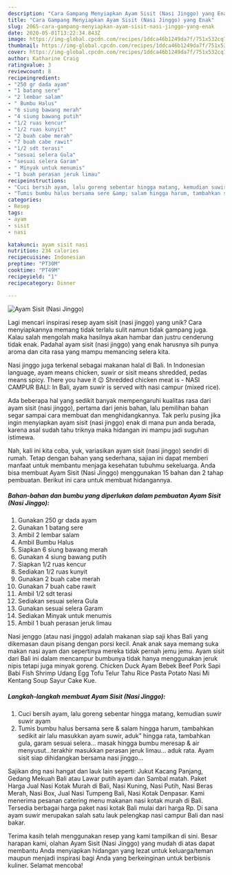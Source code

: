 ```yaml
---
description: "Cara Gampang Menyiapkan Ayam Sisit (Nasi Jinggo) yang Enak"
title: "Cara Gampang Menyiapkan Ayam Sisit (Nasi Jinggo) yang Enak"
slug: 2065-cara-gampang-menyiapkan-ayam-sisit-nasi-jinggo-yang-enak
date: 2020-05-01T13:22:34.843Z
image: https://img-global.cpcdn.com/recipes/1ddca46b1249da7f/751x532cq70/ayam-sisit-nasi-jinggo-foto-resep-utama.jpg
thumbnail: https://img-global.cpcdn.com/recipes/1ddca46b1249da7f/751x532cq70/ayam-sisit-nasi-jinggo-foto-resep-utama.jpg
cover: https://img-global.cpcdn.com/recipes/1ddca46b1249da7f/751x532cq70/ayam-sisit-nasi-jinggo-foto-resep-utama.jpg
author: Katharine Craig
ratingvalue: 3
reviewcount: 8
recipeingredient:
- "250 gr dada ayam"
- "1 batang sere"
- "2 lembar salam"
- " Bumbu Halus"
- "6 siung bawang merah"
- "4 siung bawang putih"
- "1/2 ruas kencur"
- "1/2 ruas kunyit"
- "2 buah cabe merah"
- "7 buah cabe rawit"
- "1/2 sdt terasi"
- "sesuai selera Gula"
- "sesuai selera Garam"
- " Minyak untuk menumis"
- "1 buah perasan jeruk limau"
recipeinstructions:
- "Cuci bersih ayam, lalu goreng sebentar hingga matang, kemudian suwir suwir ayam"
- "Tumis bumbu halus bersama sere &amp; salam hingga harum, tambahkan sedikit air lalu masukkan ayam suwir, aduk” hingga rata, tambahkan gula, garam sesuai selera... masak hingga bumbu meresap &amp; air menyusut...terakhir masukkan perasan jeruk limau... aduk rata. Ayam sisit siap dihidangkan bersama nasi jinggo..."
categories:
- Resep
tags:
- ayam
- sisit
- nasi

katakunci: ayam sisit nasi 
nutrition: 234 calories
recipecuisine: Indonesian
preptime: "PT30M"
cooktime: "PT49M"
recipeyield: "1"
recipecategory: Dinner

---
```



![Ayam Sisit (Nasi Jinggo)](https://img-global.cpcdn.com/recipes/1ddca46b1249da7f/751x532cq70/ayam-sisit-nasi-jinggo-foto-resep-utama.jpg)

Lagi mencari inspirasi resep ayam sisit (nasi jinggo) yang unik? Cara menyiapkannya memang tidak terlalu sulit namun tidak gampang juga. Kalau salah mengolah maka hasilnya akan hambar dan justru cenderung tidak enak. Padahal ayam sisit (nasi jinggo) yang enak harusnya sih punya aroma dan cita rasa yang mampu memancing selera kita.

Nasi jinggo juga terkenal sebagai makanan halal di Bali. In Indonesian language, ayam means chicken, suwir or sisit means shredded, pedas means spicy. There you have it 😉 Shredded chicken meat is - NASI CAMPUR BALI: In Bali, ayam suwir is served with nasi campur (mixed rice).

Ada beberapa hal yang sedikit banyak mempengaruhi kualitas rasa dari ayam sisit (nasi jinggo), pertama dari jenis bahan, lalu pemilihan bahan segar sampai cara membuat dan menghidangkannya. Tak perlu pusing jika ingin menyiapkan ayam sisit (nasi jinggo) enak di mana pun anda berada, karena asal sudah tahu triknya maka hidangan ini mampu jadi suguhan istimewa.


Nah, kali ini kita coba, yuk, variasikan ayam sisit (nasi jinggo) sendiri di rumah. Tetap dengan bahan yang sederhana, sajian ini dapat memberi manfaat untuk membantu menjaga kesehatan tubuhmu sekeluarga. Anda bisa membuat Ayam Sisit (Nasi Jinggo) menggunakan 15 bahan dan 2 tahap pembuatan. Berikut ini cara untuk membuat hidangannya.

<!--inarticleads1-->

##### Bahan-bahan dan bumbu yang diperlukan dalam pembuatan Ayam Sisit (Nasi Jinggo):

1. Gunakan 250 gr dada ayam
1. Gunakan 1 batang sere
1. Ambil 2 lembar salam
1. Ambil  Bumbu Halus
1. Siapkan 6 siung bawang merah
1. Gunakan 4 siung bawang putih
1. Siapkan 1/2 ruas kencur
1. Sediakan 1/2 ruas kunyit
1. Gunakan 2 buah cabe merah
1. Gunakan 7 buah cabe rawit
1. Ambil 1/2 sdt terasi
1. Sediakan sesuai selera Gula
1. Gunakan sesuai selera Garam
1. Sediakan  Minyak untuk menumis
1. Ambil 1 buah perasan jeruk limau


Nasi jenggo (atau nasi jinggo) adalah makanan siap saji khas Bali yang dikemasan daun pisang dengan porsi kecil. Anak anak saya memang suka makan nasi ayam dan sepertinya mereka tidak pernah jemu jemu. Ayam sisit dari Bali ini dalam mencampur bumbunya tidak hanya menggunakan jeruk nipis tetapi juga minyak goreng. Chicken Duck Ayam Bebek Beef Pork Sapi Babi Fish Shrimp Udang Egg Tofu Telur Tahu Rice Pasta Potato Nasi Mi Kentang Soup Sayur Cake Kue. 

<!--inarticleads2-->

##### Langkah-langkah membuat Ayam Sisit (Nasi Jinggo):

1. Cuci bersih ayam, lalu goreng sebentar hingga matang, kemudian suwir suwir ayam
1. Tumis bumbu halus bersama sere &amp; salam hingga harum, tambahkan sedikit air lalu masukkan ayam suwir, aduk” hingga rata, tambahkan gula, garam sesuai selera... masak hingga bumbu meresap &amp; air menyusut...terakhir masukkan perasan jeruk limau... aduk rata. Ayam sisit siap dihidangkan bersama nasi jinggo...


Sajikan dng nasi hangat dan lauk lain seperti: Jukut Kacang Panjang, Gedang Mekuah Bali atau Lawar putih ayam dan Sambal matah. Paket Harga Jual Nasi Kotak Murah di Bali, Nasi Kuning, Nasi Putih, Nasi Beras Merah, Nasi Box, Jual Nasi Tumpeng Bali, Nasi Kotak Denpasar. Kami menerima pesanan catering menu makanan nasi kotak murah di Bali. Tersedia berbagai harga paket nasi kotak Bali mulai dari harga Rp. Di sana ayam suwir merupakan salah satu lauk pelengkap nasi campur Bali dan nasi bakar. 

Terima kasih telah menggunakan resep yang kami tampilkan di sini. Besar harapan kami, olahan Ayam Sisit (Nasi Jinggo) yang mudah di atas dapat membantu Anda menyiapkan hidangan yang lezat untuk keluarga/teman maupun menjadi inspirasi bagi Anda yang berkeinginan untuk berbisnis kuliner. Selamat mencoba!
